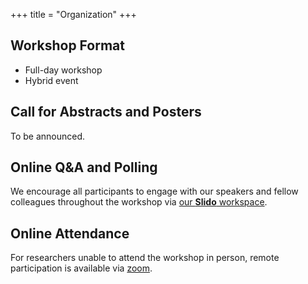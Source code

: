 +++
title = "Organization"
+++

## Workshop Format
- Full-day workshop
- Hybrid event


## Call for Abstracts and Posters
To be announced.

## Online Q&A and Polling

We encourage all participants to engage with our speakers and fellow colleagues throughout the workshop via
[our <b>Slido</b> workspace](@/join.md).

## Online Attendance

For researchers unable to attend the workshop in person, remote participation is available via
[zoom](@/join.md).